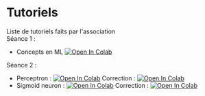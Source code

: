 # Tutoriels
Liste de tutoriels faits par l'association  
Séance 1 : 
* Concepts en ML [![Open In Colab](https://colab.research.google.com/assets/colab-badge.svg)](https://colab.research.google.com/drive/1gp5UeViIEP9gO5E9RYPNIzC7ra7z1BiS)


Séance 2 : 
  * Perceptron : [![Open In Colab](https://colab.research.google.com/assets/colab-badge.svg)](https://colab.research.google.com/drive/1E7e5ymUFflPyRTN14Eft7JwmkjGmodtP)
  Correction : [![Open In Colab](https://colab.research.google.com/assets/colab-badge.svg)](https://colab.research.google.com/drive/1hcjlz0x8hGCYu1eqxQg19gJPjJyRqB8b#scrollTo=q0Jn0dXyhn3j)
  * Sigmoid neuron : [![Open In Colab](https://colab.research.google.com/assets/colab-badge.svg)](https://colab.research.google.com/drive/1h0cRyTMiq4ER1h7nM9NcAk-YuNtNX_72)
  Correction : [![Open In Colab](https://colab.research.google.com/assets/colab-badge.svg)](https://colab.research.google.com/drive/1MQFhwaLZZjoUiCPLUzGt8PwzBU7L7FQF)
